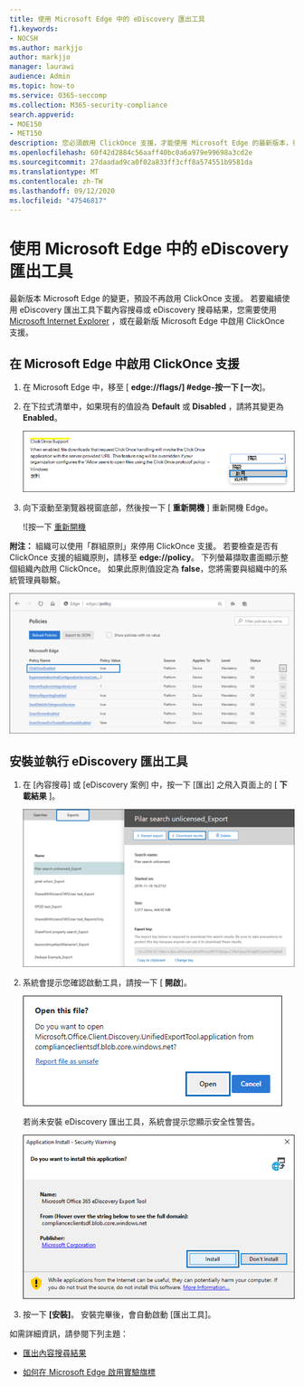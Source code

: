 ```yaml
---
title: 使用 Microsoft Edge 中的 eDiscovery 匯出工具
f1.keywords:
- NOCSH
ms.author: markjjo
author: markjjo
manager: laurawi
audience: Admin
ms.topic: how-to
ms.service: O365-seccomp
ms.collection: M365-security-compliance
search.appverid:
- MOE150
- MET150
description: 您必須啟用 ClickOnce 支援，才能使用 Microsoft Edge 的最新版本，從 [安全性與合規性中心] 中的內容搜尋和 eDiscovery 下載搜尋結果。
ms.openlocfilehash: 60f42d2884c56aaff40bc0a6a979e99698a3cd2e
ms.sourcegitcommit: 27daadad9ca0f02a833ff3cff8a574551b9581da
ms.translationtype: MT
ms.contentlocale: zh-TW
ms.lasthandoff: 09/12/2020
ms.locfileid: "47546817"
---
```

# <a name="use-the-ediscovery-export-tool-in-microsoft-edge"></a>使用 Microsoft Edge 中的 eDiscovery 匯出工具

最新版本 Microsoft Edge 的變更，預設不再啟用 ClickOnce 支援。 若要繼續使用 eDiscovery 匯出工具下載內容搜尋或 eDiscovery 搜尋結果，您需要使用[Microsoft Internet Explorer](https://support.microsoft.com/help/17621/internet-explorer-downloads) ，或在最新版 Microsoft Edge 中啟用 ClickOnce 支援。

## <a name="enable-clickonce-support-in-microsoft-edge"></a>在 Microsoft Edge 中啟用 ClickOnce 支援

1. 在 Microsoft Edge 中，移至 [ **edge://flags/] #edge-按一下 [一次**]。

2. 在下拉式清單中，如果現有的值設為 **Default** 或 **Disabled** ，請將其變更為 **Enabled**。

   ![從下拉式清單中選取 [啟用]](../media/ClickOnceimage1.png)

3. 向下滾動至瀏覽器視窗底部，然後按一下 [ **重新開機** ] 重新開機 Edge。

   ![按一下 [重新開機](../media/ClickOnceimage2.png)

**附注：** 組織可以使用「群組原則」來停用 ClickOnce 支援。 若要檢查是否有 ClickOnce 支援的組織原則，請移至 **edge://policy**。 下列螢幕擷取畫面顯示整個組織內啟用 ClickOnce。 如果此原則值設定為 **false**，您將需要與組織中的系統管理員聯繫。

![Edge 組織原則的清單](../media/ClickOnceimage3.png)

## <a name="install-and-run-the-ediscovery-export-tool"></a>安裝並執行 eDiscovery 匯出工具

1. 在 [內容搜尋] 或 [eDiscovery 案例] 中，按一下 [匯出] 之飛入頁面上的 [ **下載結果** ]。

   ![按一下彈出頁面上的 [下載結果] 以下載搜尋結果](../media/ClickOnceExport1.png)

2. 系統會提示您確認啟動工具，請按一下 [ **開啟**]。

   ![按一下 [開啟] 以啟動 eDiscovery 匯出工具](../media/ClickOnceimage4.png)

   若尚未安裝 eDiscovery 匯出工具，系統會提示您顯示安全性警告。 

   ![按一下 [安裝] 以安裝 eDiscovery 匯出工具](../media/ClickOnceimage5.png)

3. 按一下 **[安裝]**。 安裝完畢後，會自動啟動 [匯出工具]。

如需詳細資訊，請參閱下列主題：

- [匯出內容搜尋結果](export-search-results.md)

- [如何在 Microsoft Edge 啟用實驗旗標](https://microsoftedgesupport.microsoft.com/hc/articles/360034075294-How-to-enable-experiment-flags-in-Microsoft-Edge-Insider-channels)
